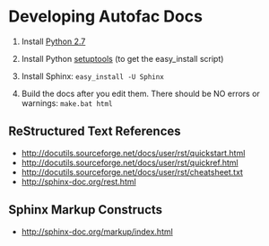 # Developing Autofac Docs

1. Install [Python 2.7](https://www.python.org/download/)

2. Install Python [setuptools](https://pypi.python.org/pypi/setuptools) (to get the easy_install script)

3. Install Sphinx: `easy_install -U Sphinx`

4. Build the docs after you edit them. There should be NO errors or warnings: `make.bat html`

## ReStructured Text References

* http://docutils.sourceforge.net/docs/user/rst/quickstart.html
* http://docutils.sourceforge.net/docs/user/rst/quickref.html
* http://docutils.sourceforge.net/docs/user/rst/cheatsheet.txt
* http://sphinx-doc.org/rest.html

## Sphinx Markup Constructs

* http://sphinx-doc.org/markup/index.html